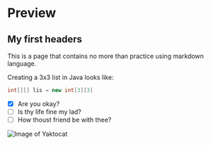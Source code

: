 # Preview
## My first headers
This is a page that contains no more than practice using markdown language. 

Creating a 3x3 list in Java looks like:
``` java
int[][] lis = new int[3][3]
```

- [x] Are you okay?
- [ ] Is thy life fine my lad?
- [ ] How thoust friend be with thee?

![Image of Yaktocat](https://octodex.github.com/images/yaktocat.png)
